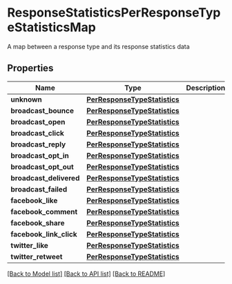 # ResponseStatisticsPerResponseTypeStatisticsMap

A map between a response type and its response statistics data
## Properties
Name | Type | Description | Notes
------------ | ------------- | ------------- | -------------
**unknown** | [**PerResponseTypeStatistics**](PerResponseTypeStatistics.md) |  | [optional] 
**broadcast_bounce** | [**PerResponseTypeStatistics**](PerResponseTypeStatistics.md) |  | [optional] 
**broadcast_open** | [**PerResponseTypeStatistics**](PerResponseTypeStatistics.md) |  | [optional] 
**broadcast_click** | [**PerResponseTypeStatistics**](PerResponseTypeStatistics.md) |  | [optional] 
**broadcast_reply** | [**PerResponseTypeStatistics**](PerResponseTypeStatistics.md) |  | [optional] 
**broadcast_opt_in** | [**PerResponseTypeStatistics**](PerResponseTypeStatistics.md) |  | [optional] 
**broadcast_opt_out** | [**PerResponseTypeStatistics**](PerResponseTypeStatistics.md) |  | [optional] 
**broadcast_delivered** | [**PerResponseTypeStatistics**](PerResponseTypeStatistics.md) |  | [optional] 
**broadcast_failed** | [**PerResponseTypeStatistics**](PerResponseTypeStatistics.md) |  | [optional] 
**facebook_like** | [**PerResponseTypeStatistics**](PerResponseTypeStatistics.md) |  | [optional] 
**facebook_comment** | [**PerResponseTypeStatistics**](PerResponseTypeStatistics.md) |  | [optional] 
**facebook_share** | [**PerResponseTypeStatistics**](PerResponseTypeStatistics.md) |  | [optional] 
**facebook_link_click** | [**PerResponseTypeStatistics**](PerResponseTypeStatistics.md) |  | [optional] 
**twitter_like** | [**PerResponseTypeStatistics**](PerResponseTypeStatistics.md) |  | [optional] 
**twitter_retweet** | [**PerResponseTypeStatistics**](PerResponseTypeStatistics.md) |  | [optional] 

[[Back to Model list]](../README.md#documentation-for-models) [[Back to API list]](../README.md#documentation-for-api-endpoints) [[Back to README]](../README.md)


